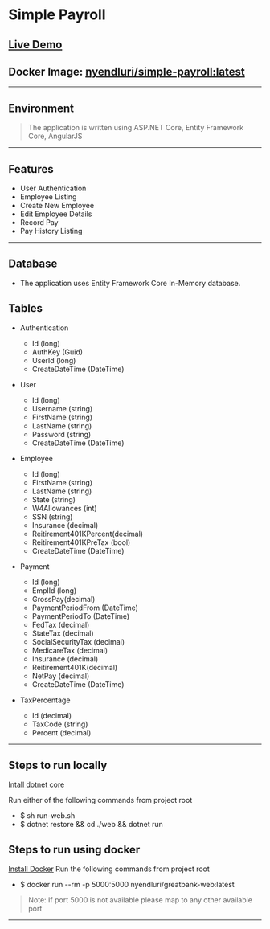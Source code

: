 # Simple Payroll

## [Live Demo](http://ec2-107-22-40-48.compute-1.amazonaws.com/)

## Docker Image: [nyendluri/simple-payroll:latest](https://hub.docker.com/r/nyendluri/simple-payroll/)

----

## Environment

> The application is written using ASP.NET Core, Entity Framework Core, AngularJS

----

## Features

* User Authentication
* Employee Listing
* Create New Employee
* Edit Employee Details
* Record Pay
* Pay History Listing

----

## Database

* The application uses Entity Framework Core In-Memory database.

## Tables

* Authentication
  - Id (long)
  - AuthKey (Guid)
  - UserId (long)
  - CreateDateTime (DateTime)
  
* User
  - Id (long)
  - Username (string)
  - FirstName (string)
  - LastName (string)
  - Password (string)
  - CreateDateTime (DateTime)
  
* Employee
  - Id (long)
  - FirstName (string)
  - LastName (string)
  - State (string)
  - W4Allowances (int)
  - SSN (string)
  - Insurance (decimal)
  - Reitirement401KPercent(decimal)
  - Reitirement401KPreTax (bool)
  - CreateDateTime (DateTime)
  
* Payment
  - Id (long)
  - EmplId (long)
  - GrossPay(decimal)
  - PaymentPeriodFrom (DateTime)
  - PaymentPeriodTo (DateTime)
  - FedTax (decimal)
  - StateTax (decimal)
  - SocialSecurityTax (decimal)
  - MedicareTax (decimal)
  - Insurance (decimal)
  - Reitirement401K(decimal)
  - NetPay (decimal)
  - CreateDateTime (DateTime)
* TaxPercentage
  - Id (decimal)
  - TaxCode (string)
  - Percent (decimal)

----

## Steps to run locally

[Intall dotnet core](https://www.microsoft.com/net/core?WT.mc_id=Blog_CENews_Announce_CEA#windowsvs2017)

Run either of the following commands from project root

* $ sh run-web.sh
* $ dotnet restore && cd ./web && dotnet run

## Steps to run using docker

[Install Docker](https://docs.docker.com/engine/installation/#desktop)
Run the following commands from project root

* $ docker run --rm -p 5000:5000 nyendluri/greatbank-web:latest

> Note: If port 5000 is not available please map to any other available port

----
